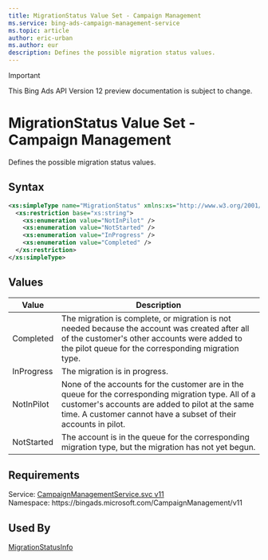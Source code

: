 ```yaml
---
title: MigrationStatus Value Set - Campaign Management
ms.service: bing-ads-campaign-management-service
ms.topic: article
author: eric-urban
ms.author: eur
description: Defines the possible migration status values.
---
```

> [!IMPORTANT]
> This Bing Ads API Version 12 preview documentation is subject to change.
# MigrationStatus Value Set - Campaign Management
Defines the possible migration status values.

## Syntax
```xml
<xs:simpleType name="MigrationStatus" xmlns:xs="http://www.w3.org/2001/XMLSchema">
  <xs:restriction base="xs:string">
    <xs:enumeration value="NotInPilot" />
    <xs:enumeration value="NotStarted" />
    <xs:enumeration value="InProgress" />
    <xs:enumeration value="Completed" />
  </xs:restriction>
</xs:simpleType>
```

## <a name="values"></a>Values

|Value|Description|
|-----------|---------------|
|<a name="completed"></a>Completed|The migration is complete, or migration is not needed because the account was created after all of the customer's other accounts were added to the pilot queue for the corresponding migration type.|
|<a name="inprogress"></a>InProgress|The migration is in progress.|
|<a name="notinpilot"></a>NotInPilot|None of the accounts for the customer are in the queue for the corresponding migration type. All of a customer's accounts are added to pilot at the same time. A customer cannot have a subset of their accounts in pilot.|
|<a name="notstarted"></a>NotStarted|The account is in the queue for the corresponding migration type, but the migration has not yet begun.|

## Requirements
Service: [CampaignManagementService.svc v11](https://campaign.api.bingads.microsoft.com/Api/Advertiser/CampaignManagement/v11/CampaignManagementService.svc)  
Namespace: https\://bingads.microsoft.com/CampaignManagement/v11  

## Used By
[MigrationStatusInfo](migrationstatusinfo.md)  
